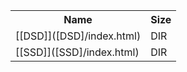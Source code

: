 <table>
<tr><th>Name</th><th>Size</th></tr>
<tr><td>
[[DSD]]([DSD]/index.html)
</td><td>DIR</td></tr>
<tr><td>
[[SSD]]([SSD]/index.html)
</td><td>DIR</td></tr>
</table>
